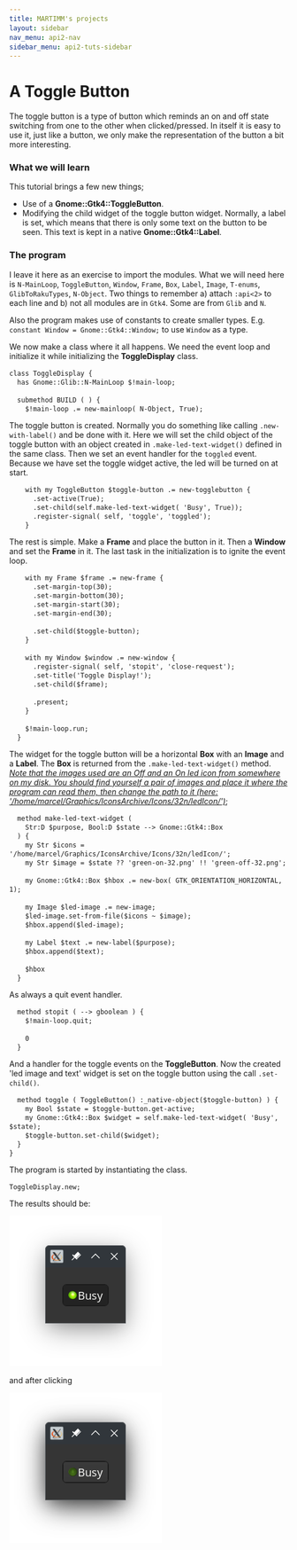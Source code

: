 ```yaml
---
title: MARTIMM's projects
layout: sidebar
nav_menu: api2-nav
sidebar_menu: api2-tuts-sidebar
---
```


# A Toggle Button

The toggle button is a type of button which reminds an on and off state switching from one to the other when clicked/pressed. In itself it is easy to use it, just like a button, we only make the representation of the button a bit more interesting.

### What we will learn

This tutorial brings a few new things;
* Use of a **Gnome::Gtk4::ToggleButton**.
* Modifying the child widget of the toggle button widget. Normally, a label is set, which means that there is only some text on the button to be seen. This text is kept in a native **Gnome::Gtk4::Label**.

### The program

I leave it here as an exercise to import the modules. What we will need here is `N-MainLoop`, `ToggleButton`, `Window`, `Frame`, `Box`, `Label`, `Image`, `T-enums`, `GlibToRakuTypes`, `N-Object`. Two things to remember a) attach `:api<2>` to each line and b) not all modules are in `Gtk4`. Some are from `Glib` and `N`.

Also the program makes use of constants to create smaller types. E.g. `constant Window = Gnome::Gtk4::Window;` to use `Window` as a type.

We now make a class where it all happens. We need the event loop and initialize it while initializing the **ToggleDisplay** class.

```
class ToggleDisplay {
  has Gnome::Glib::N-MainLoop $!main-loop;

  submethod BUILD ( ) {
    $!main-loop .= new-mainloop( N-Object, True);
```

The toggle button is created. Normally you do something like calling `.new-with-label()` and be done with it. Here we will set the child object of the toggle button with an object created in `.make-led-text-widget()` defined in the same class. Then we set an event handler for the `toggled` event. Because we have set the toggle widget active, the led will be turned on at start.
```
    with my ToggleButton $toggle-button .= new-togglebutton {
      .set-active(True);
      .set-child(self.make-led-text-widget( 'Busy', True));
      .register-signal( self, 'toggle', 'toggled');
    }
```

The rest is simple. Make a **Frame** and place the button in it. Then a **Window** and set the **Frame** in it. The last task in the initialization is to ignite the event loop.
```
    with my Frame $frame .= new-frame {
      .set-margin-top(30);
      .set-margin-bottom(30);
      .set-margin-start(30);
      .set-margin-end(30);

      .set-child($toggle-button);
    }

    with my Window $window .= new-window {
      .register-signal( self, 'stopit', 'close-request');
      .set-title('Toggle Display!');
      .set-child($frame);

      .present;
    }

    $!main-loop.run;
  }
```

The widget for the toggle button will be a horizontal **Box** with an **Image** and a **Label**. The **Box** is returned from the `.make-led-text-widget()` method. <ins>_Note that the images used are an Off and an On led icon from somewhere on my disk. You should find yourself a pair of images and place it where the program can read them, then change the path to it (here: '/home/marcel/Graphics/IconsArchive/Icons/32n/ledIcon/')_</ins>;
```
  method make-led-text-widget (
    Str:D $purpose, Bool:D $state --> Gnome::Gtk4::Box
  ) {
    my Str $icons = '/home/marcel/Graphics/IconsArchive/Icons/32n/ledIcon/';
    my Str $image = $state ?? 'green-on-32.png' !! 'green-off-32.png';

    my Gnome::Gtk4::Box $hbox .= new-box( GTK_ORIENTATION_HORIZONTAL, 1);

    my Image $led-image .= new-image;
    $led-image.set-from-file($icons ~ $image);
    $hbox.append($led-image);

    my Label $text .= new-label($purpose);
    $hbox.append($text);

    $hbox
  }
```

As always a quit event handler.
```
  method stopit ( --> gboolean ) {
    $!main-loop.quit;

    0
  }
```

And a handler for the toggle events on the **ToggleButton**. Now the created 'led image and text' widget is set on the toggle button using the call `.set-child()`.
```
  method toggle ( ToggleButton() :_native-object($toggle-button) ) {
    my Bool $state = $toggle-button.get-active;
    my Gnome::Gtk4::Box $widget = self.make-led-text-widget( 'Busy', $state);
    $toggle-button.set-child($widget);
  }
}
```

The program is started by instantiating the class.
```
ToggleDisplay.new;
```

The results should be:
<div><img src="asset_files/images/childwidget-on.png" /></div>

and after clicking
<div><img src="asset_files/images/childwidget-off.png" /></div>